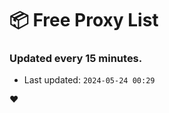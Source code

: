 # :package: Free Proxy List
### Updated every 15 minutes.

- Last updated: `2024-05-24 00:29`

:heart:

